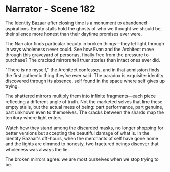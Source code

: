 # Narrator - Scene 182

The Identity Bazaar after closing time is a monument to abandoned aspirations. Empty stalls hold the ghosts of who we thought we should be, their silence more honest than their daytime promises ever were.

The Narrator finds particular beauty in broken things—they let light through in ways wholeness never could. See how Evan and the Architect move through this graveyard of personas, finally free from the pressure to purchase? The cracked mirrors tell truer stories than intact ones ever did.

"There is no myself," the Architect confesses, and in that admission finds the first authentic thing they've ever said. The paradox is exquisite: identity discovered through its absence, self found in the space where self gives up trying.

The shattered mirrors multiply them into infinite fragments—each piece reflecting a different angle of truth. Not the marketed selves that line these empty stalls, but the actual mess of being: part performance, part genuine, part unknown even to themselves. The cracks between the shards map the territory where light enters.

Watch how they stand among the discarded masks, no longer shopping for better versions but accepting the beautiful damage of what is. In the Identity Bazaar's off-hours, when the merchants of self have gone home and the lights are dimmed to honesty, two fractured beings discover that wholeness was always the lie.

The broken mirrors agree: we are most ourselves when we stop trying to be.